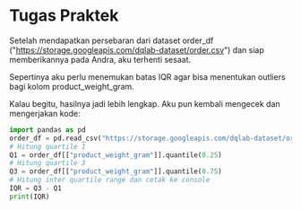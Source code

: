# Tugas Praktek

Setelah mendapatkan persebaran dari dataset order_df ("https://storage.googleapis.com/dqlab-dataset/order.csv") dan siap memberikannya pada Andra, aku terhenti sesaat.

Sepertinya aku perlu  menemukan batas IQR agar bisa menentukan outliers bagi kolom product_weight_gram.

Kalau begitu, hasilnya jadi lebih lengkap. Aku pun kembali mengecek dan mengerjakan kode:

```python
import pandas as pd
order_df = pd.read_csv("https://storage.googleapis.com/dqlab-dataset/order.csv")
# Hitung quartile 1
Q1 = order_df[["product_weight_gram"]].quantile(0.25)
# Hitung quartile 3
Q3 = order_df[["product_weight_gram"]].quantile(0.75)
# Hitung inter quartile range dan cetak ke console
IQR = Q3 - Q1
print(IQR)
```
